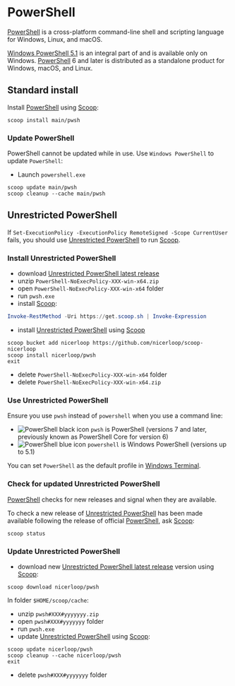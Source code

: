 # PowerShell

[PowerShell](https://github.com/PowerShell/PowerShell) is a cross-platform command-line shell and scripting language for Windows, Linux, and macOS.

[Windows PowerShell 5.1](https://learn.microsoft.com/en-us/powershell/scripting/whats-new/differences-from-windows-powershell
) is an integral part of and is available only on Windows. [PowerShell](https://github.com/PowerShell/PowerShell) 6 and later is distributed as a standalone product for Windows, macOS, and Linux.

## Standard install

Install [PowerShell](https://github.com/PowerShell/PowerShell) using [Scoop](scoop.md):

```shell
scoop install main/pwsh
```

### Update PowerShell

PowerShell cannot be updated while in use. Use `Windows PowerShell` to update `PowerShell`:

* Launch `powershell.exe`

```shell
scoop update main/pwsh
scoop cleanup --cache main/pwsh
```

## Unrestricted PowerShell

If `Set-ExecutionPolicy -ExecutionPolicy RemoteSigned -Scope CurrentUser` fails, you should use [Unrestricted PowerShell](https://github.com/nicerloop/pwsh-noexecpolicy) to run [Scoop](https://scoop.sh).

### Install Unrestricted PowerShell

* download [Unrestricted PowerShell latest release](https://github.com/nicerloop/pwsh-noexecpolicy/releases/latest)
* unzip `PowerShell-NoExecPolicy-XXX-win-x64.zip`
* open `PowerShell-NoExecPolicy-XXX-win-x64` folder
* run `pwsh.exe`
* install [Scoop](https://scoop.sh):

```powershell
Invoke-RestMethod -Uri https://get.scoop.sh | Invoke-Expression
```

* install [Unrestricted PowerShell](https://github.com/nicerloop/pwsh-noexecpolicy) using [Scoop](https://scoop.sh)

```shell
scoop bucket add nicerloop https://github.com/nicerloop/scoop-nicerloop
scoop install nicerloop/pwsh
exit
```

* delete `PowerShell-NoExecPolicy-XXX-win-x64` folder
* delete `PowerShell-NoExecPolicy-XXX-win-x64.zip`

### Use Unrestricted PowerShell

Ensure you use `pwsh` instead of `powershell` when you use a command line:

* ![PowerShell black icon](https://raw.githubusercontent.com/PowerShell/PowerShell/master/assets/Powershell_black_64.png "PowerShell black icon") `pwsh` is PowerShell (versions 7 and later, previously known as PowerShell Core for version 6)
* ![PowerShell blue icon](https://raw.githubusercontent.com/PowerShell/PowerShell/master/assets/Powershell_64.png "PowerShell blue icon") `powershell` is Windows PowerShell (versions up to 5.1)

You can set `PowerShell` as the default profile in [Windows Terminal](windows-terminal.sh).

### Check for updated Unrestricted PowerShell

[PowerShell](https://github.com/PowerShell/PowerShell) checks for new releases and signal when they are available.

To check a new release of [Unrestricted PowerShell](https://github.com/nicerloop/pwsh-noexecpolicy) has been made available following the release of official [PowerShell](https://github.com/PowerShell/PowerShell), ask [Scoop](https://scoop.sh):

```shell
scoop status
```

### Update Unrestricted PowerShell

* download new [Unrestricted PowerShell latest release](https://github.com/nicerloop/pwsh-noexecpolicy/releases/latest) version using [Scoop](https://scoop.sh):

```shell
scoop download nicerloop/pwsh
```

In folder `$HOME/scoop/cache`:

* unzip `pwsh#XXX#yyyyyyy.zip`
* open `pwsh#XXX#yyyyyyy` folder
* run `pwsh.exe`
* update [Unrestricted PowerShell](https://github.com/nicerloop/pwsh-noexecpolicy) using [Scoop](https://scoop.sh):

```shell
scoop update nicerloop/pwsh
scoop cleanup --cache nicerloop/pwsh
exit
```

* delete `pwsh#XXX#yyyyyyy` folder
